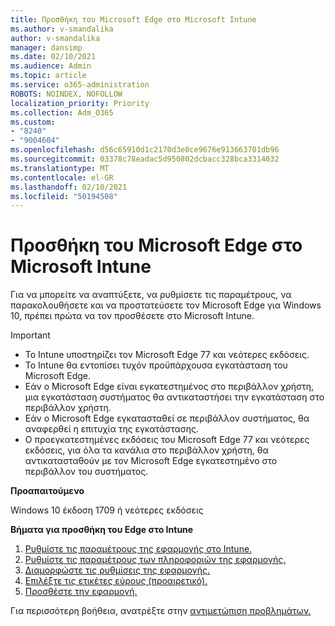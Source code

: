 ```yaml
---
title: Προσθήκη του Microsoft Edge στο Microsoft Intune
ms.author: v-smandalika
author: v-smandalika
manager: dansimp
ms.date: 02/10/2021
ms.audience: Admin
ms.topic: article
ms.service: o365-administration
ROBOTS: NOINDEX, NOFOLLOW
localization_priority: Priority
ms.collection: Adm_O365
ms.custom:
- "8240"
- "9004604"
ms.openlocfilehash: d56c65910d1c2170d3e0ce9676e913663701db96
ms.sourcegitcommit: 03378c78eadac5d950802dcbacc328bca3314032
ms.translationtype: MT
ms.contentlocale: el-GR
ms.lasthandoff: 02/10/2021
ms.locfileid: "50194508"
---
```

# <a name="add-microsoft-edge-to-microsoft-intune"></a>Προσθήκη του Microsoft Edge στο Microsoft Intune

Για να μπορείτε να αναπτύξετε, να ρυθμίσετε τις παραμέτρους, να παρακολουθήσετε και να προστατεύσετε τον Microsoft Edge για Windows 10, πρέπει πρώτα να τον προσθέσετε στο Microsoft Intune.

> [!IMPORTANT]
- Το Intune υποστηρίζει τον Microsoft Edge 77 και νεότερες εκδόσεις.
- Το Intune θα εντοπίσει τυχόν προϋπάρχουσα εγκατάσταση του Microsoft Edge.
- Εάν ο Microsoft Edge είναι εγκατεστημένος στο περιβάλλον χρήστη, μια εγκατάσταση συστήματος θα αντικαταστήσει την εγκατάσταση στο περιβάλλον χρήστη.
- Εάν ο Microsoft Edge εγκατασταθεί σε περιβάλλον συστήματος, θα αναφερθεί η επιτυχία της εγκατάστασης.
- Ο προεγκατεστημένες εκδόσεις του Microsoft Edge 77 και νεότερες εκδόσεις, για όλα τα κανάλια στο περιβάλλον χρήστη, θα αντικατασταθούν με τον Microsoft Edge εγκατεστημένο στο περιβάλλον του συστήματος.

**Προαπαιτούμενο**

Windows 10 έκδοση 1709 ή νεότερες εκδόσεις

**Βήματα για προσθήκη του Edge στο Intune**

1. [Ρυθμίστε τις παραμέτρους της εφαρμογής στο Intune.](https://docs.microsoft.com/mem/intune/apps/apps-windows-edge)
2. [Ρυθμίστε τις παραμέτρους των πληροφοριών της εφαρμογής.](https://docs.microsoft.com/mem/intune/apps/apps-windows-edge)
3. [Διαμορφώστε τις ρυθμίσεις της εφαρμογής.](https://docs.microsoft.com/mem/intune/apps/apps-windows-edge)
4. [Επιλέξτε τις ετικέτες εύρους (προαιρετικό).](https://docs.microsoft.com/mem/intune/apps/apps-windows-edge)
5. [Προσθέστε την εφαρμογή.](https://docs.microsoft.com/mem/intune/apps/apps-windows-edge)

Για περισσότερη βοήθεια, ανατρέξτε στην [αντιμετώπιση προβλημάτων.](https://docs.microsoft.com/mem/intune/apps/apps-windows-edge)




